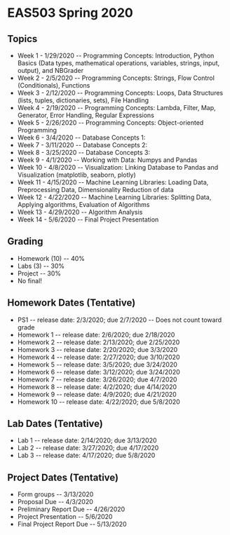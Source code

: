 # EAS503 Spring 2020

## Topics
- Week 1 - 1/29/2020 -- Programming Concepts: Introduction, Python Basics (Data types, mathematical operations, variables, strings, input, output), and NBGrader 
- Week 2 - 2/5/2020 -- Programming Concepts: Strings, Flow Control (Conditionals), Functions
- Week 3 - 2/12/2020 -- Programming Concepts: Loops, Data Structures (lists, tuples, dictionaries, sets), File Handling
- Week 4 - 2/19/2020 -- Programming Concepts: Lambda, Filter, Map, Generator, Error Handling, Regular Expressions
- Week 5 - 2/26/2020 -- Programming Concepts: Object-oriented Programming
- Week 6 - 3/4/2020 -- Database Concepts 1:
- Week 7 - 3/11/2020 -- Database Concepts 2:
- Week 8 - 3/25/2020 -- Database Concepts 3:
- Week 9 - 4/1/2020 -- Working with Data: Numpys and Pandas
- Week 10 - 4/8/2020 -- Visualization: Linking Database to Pandas and Visualization (matplotlib, seaborn, plotly)
- Week 11 - 4/15/2020 -- Machine Learning Libraries: Loading Data, Preprocessing Data, Dimensionality Reduction of data
- Week 12 - 4/22/2020 -- Machine Learning Libraries: Splitting Data, Applying algorithms, Evaluation of Algorithms
- Week 13 - 4/29/2020 -- Algorithm Analysis
- Week 14 - 5/6/2020 -- Final Project Presentation


## Grading
- Homework (10) -- 40%
- Labs (3) -- 30%
- Project -- 30%
- No final!

## Homework Dates (Tentative)
- PS1 -- release date: 2/3/2020; due 2/7/2020 -- Does not count toward grade
- Homework 1 -- release date: 2/6/2020; due 2/18/2020
- Homework 2 -- release date: 2/13/2020; due 2/25/2020
- Homework 3 -- release date: 2/20/2020; due 3/3/2020
- Homework 4 -- release date: 2/27/2020; due 3/10/2020
- Homework 5 -- release date: 3/5/2020; due 3/24/2020
- Homework 6 -- release date: 3/12/2020; due 3/24/2020
- Homework 7 -- release date: 3/26/2020; due 4/7/2020
- Homework 8 -- release date: 4/2/2020; due 4/14/2020
- Homework 9 -- release date: 4/9/2020; due 4/21/2020
- Homework 10 -- release date: 4/22/2020; due 5/8/2020

## Lab Dates (Tentative)
- Lab 1 -- release date: 2/14/2020; due 3/13/2020
- Lab 2 -- release date: 3/27/2020; due 4/17/2020
- Lab 3 -- release date: 4/17/2020; due 5/8/2020

## Project Dates (Tentative)
- Form groups -- 3/13/2020
- Proposal Due -- 4/3/2020
- Preliminary Report Due -- 4/26/2020
- Project Presentation -- 5/6/2020
- Final Project Report Due -- 5/13/2020